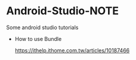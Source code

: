 # Android-Studio-NOTE
Some android studio tutorials

* How to use Bundle</p>
https://ithelp.ithome.com.tw/articles/10187466</p>
